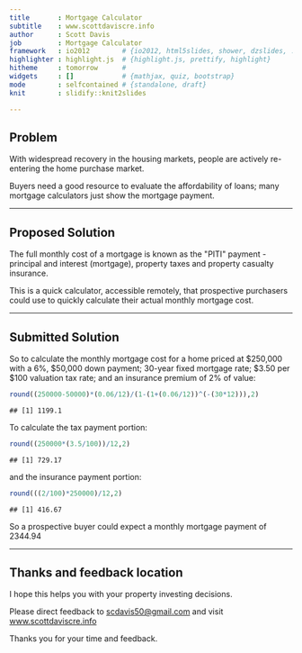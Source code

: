 ```yaml
---
title       : Mortgage Calculator
subtitle    : www.scottdaviscre.info
author      : Scott Davis
job         : Mortgage Calculator
framework   : io2012        # {io2012, html5slides, shower, dzslides, ...}
highlighter : highlight.js  # {highlight.js, prettify, highlight}
hitheme     : tomorrow      # 
widgets     : []            # {mathjax, quiz, bootstrap}
mode        : selfcontained # {standalone, draft}
knit        : slidify::knit2slides

---
```

## Problem

With widespread recovery in the housing markets, people are actively re-entering the home purchase market.

Buyers need a good resource to evaluate the affordability of loans; many mortgage calculators just show the mortgage payment.

---

## Proposed Solution

The full monthly cost of a mortgage is known as the "PITI" payment - principal and interest (mortgage), property taxes and property casualty insurance.

This is a quick calculator, accessible remotely, that prospective purchasers could use to quickly calculate their actual monthly mortgage cost.

---

## Submitted Solution

So to calculate the monthly mortgage cost for a home priced at $250,000 with a 6%, $50,000 down payment; 30-year fixed mortgage rate; $3.50 per $100 valuation tax rate; and an insurance premium of 2% of value:


```r
round((250000-50000)*(0.06/12)/(1-(1+(0.06/12))^(-(30*12))),2)
```

```
## [1] 1199.1
```

To calculate the tax payment portion:


```r
round((250000*(3.5/100))/12,2)
```

```
## [1] 729.17
```

and the insurance payment portion:


```r
round(((2/100)*250000)/12,2)
```

```
## [1] 416.67
```

So a prospective buyer could expect a monthly mortgage payment of 2344.94

---

## Thanks and feedback location

I hope this helps you with your property investing decisions.

Please direct feedback to scdavis50@gmail.com and visit www.scottdaviscre.info

Thanks you for your time and feedback.
